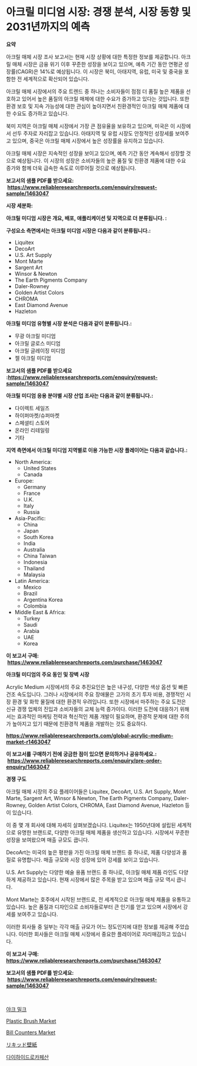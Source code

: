 <p><h1>아크릴 미디엄 시장: 경쟁 분석, 시장 동향 및 2031년까지의 예측</h1></p><p><strong>요약</strong></p>
<p><p>아크릴 매체 시장 조사 보고서는 현재 시장 상황에 대한 특정한 정보를 제공합니다. 아크릴 매체 시장은 금융 위기 이후 꾸준한 성장을 보이고 있으며, 예측 기간 동안 연평균 성장률(CAGR)은 14%로 예상됩니다. 이 시장은 북미, 아태지역, 유럽, 미국 및 중국을 포함한 전 세계적으로 확산되어 있습니다.</p><p>아크릴 매체 시장에서의 주요 트렌드 중 하나는 소비자들이 점점 더 품질 높은 제품을 선호하고 있어서 높은 품질의 아크릴 매체에 대한 수요가 증가하고 있다는 것입니다. 또한 환경 보호 및 지속 가능성에 대한 관심이 높아지면서 친환경적인 아크릴 매체 제품에 대한 수요도 증가하고 있습니다.</p><p>북미 지역은 아크릴 매체 시장에서 가장 큰 점유율을 보유하고 있으며, 미국은 이 시장에서 선두 주자로 자리잡고 있습니다. 아태지역 및 유럽 시장도 안정적인 성장세를 보여주고 있으며, 중국은 아크릴 매체 시장에서 높은 성장률을 유지하고 있습니다.</p><p>아크릴 매체 시장은 지속적인 성장을 보이고 있으며, 예측 기간 동안 계속해서 성장할 것으로 예상됩니다. 이 시장의 성장은 소비자들의 높은 품질 및 친환경 제품에 대한 수요 증가와 함께 더욱 급속한 속도로 이루어질 것으로 예상됩니다.</p></p>
<p><strong>보고서의 샘플 PDF를 받으세요: &nbsp;<a href="https://www.reliableresearchreports.com/enquiry/request-sample/1463047">https://www.reliableresearchreports.com/enquiry/request-sample/1463047</a></strong></p>
<p><strong>시장 세분화:</strong></p>
<p><strong> 아크릴 미디엄 시장은 개요, 배포, 애플리케이션 및 지역으로 더 분류됩니다. :</strong></p>
<p><strong>구성요소 측면에서는 아크릴 미디엄 시장은 다음과 같이 분류됩니다.:</strong></p>
<p><ul><li>Liquitex</li><li>DecoArt</li><li>U.S. Art Supply</li><li>Mont Marte</li><li>Sargent Art</li><li>Winsor & Newton</li><li>The Earth Pigments Company</li><li>Daler-Rowney</li><li>Golden Artist Colors</li><li>CHROMA</li><li>East Diamond Avenue</li><li>Hazleton</li></ul></p>
<p><strong> 아크릴 미디엄 유형별 시장 분석은 다음과 같이 분류됩니다.:</strong></p>
<p><ul><li>무광 아크릴 미디엄</li><li>아크릴 글로스 미디엄</li><li>아크릴 글레이징 미디엄</li><li>젤 아크릴 미디엄</li></ul></p>
<p><strong>보고서의 샘플 PDF를 받으세요 :<a href="https://www.reliableresearchreports.com/enquiry/request-sample/1463047">https://www.reliableresearchreports.com/enquiry/request-sample/1463047</a></strong></p>
<p><strong> 아크릴 미디엄 응용 분야별 시장 산업 조사는 다음과 같이 분류됩니다.:</strong></p>
<p><ul><li>다이렉트 세일즈</li><li>하이퍼마켓/슈퍼마켓</li><li>스페셜티 스토어</li><li>온라인 리테일링</li><li>기타</li></ul></p>
<p><strong>지역 측면에서 아크릴 미디엄 지역별로 이용 가능한 시장 플레이어는 다음과 같습니다.:</strong></p>
<p><ul>
    <li>
        North America:
        <ul>
            <li>United States</li>
            <li>Canada</li>
        </ul>
    </li>
    <li>
        Europe:
        <ul>
            <li>Germany</li>
            <li>France</li>
            <li>U.K.</li>
            <li>Italy</li>
            <li>Russia</li>
        </ul>
    </li>
    <li>
        Asia-Pacific:
        <ul>
            <li>China</li>
            <li>Japan</li>
            <li>South Korea</li>
            <li>India</li>
            <li>Australia</li>
            <li>China Taiwan</li>
            <li>Indonesia</li>
            <li>Thailand</li>
            <li>Malaysia</li>
        </ul>
    </li>
    <li>
        Latin America:
        <ul>
            <li>Mexico</li>
            <li>Brazil</li>
            <li>Argentina Korea</li>
            <li>Colombia</li>
        </ul>
    </li>
    <li>
        Middle East & Africa:
        <ul>
            <li>Turkey</li>
            <li>Saudi</li>
            <li>Arabia</li>
            <li>UAE</li>
            <li>Korea</li>
        </ul>
    </li>
    </ul></p>
<p><strong>이 보고서 구매: &nbsp;<a href="https://www.reliableresearchreports.com/purchase/1463047">https://www.reliableresearchreports.com/purchase/1463047</a></strong></p>
<p><strong>아크릴 미디엄의 주요 동인 및 장벽 시장</strong></p>
<p><p>Acrylic Medium 시장에서의 주요 추진요인은 높은 내구성, 다양한 색상 옵션 및 빠른 건조 속도입니다. 그러나 시장에서의 주요 장애물은 고가의 초기 투자 비용, 경쟁적인 시장 환경 및 화학 물질에 대한 환경적 우려입니다. 또한 시장에서 마주하는 주요 도전은 신규 경쟁 업체의 진입과 소비자들의 교체 능력 증가이다. 이러한 도전에 대응하기 위해서는 효과적인 마케팅 전략과 혁신적인 제품 개발이 필요하며, 환경적 문제에 대한 주의가 높아지고 있기 때문에 친환경적 제품을 개발하는 것도 중요하다.</p></p>
<p><strong><a href="https://www.reliableresearchreports.com/global-acrylic-medium-market-r1463047">https://www.reliableresearchreports.com/global-acrylic-medium-market-r1463047</a></strong></p>
<p><strong>이 보고서를 구매하기 전에 궁금한 점이 있으면 문의하거나 공유하세요.: &nbsp;<a href="https://www.reliableresearchreports.com/enquiry/pre-order-enquiry/1463047">https://www.reliableresearchreports.com/enquiry/pre-order-enquiry/1463047</a></strong></p>
<p><strong>경쟁 구도</strong></p>
<p><p>아크릴 매체 시장의 주요 플레이어들은 Liquitex, DecoArt, U.S. Art Supply, Mont Marte, Sargent Art, Winsor & Newton, The Earth Pigments Company, Daler-Rowney, Golden Artist Colors, CHROMA, East Diamond Avenue, Hazleton 등이 있습니다.</p><p>이 중 몇 개 회사에 대해 자세히 살펴보겠습니다. Liquitex는 1950년대에 설립된 세계적으로 유명한 브랜드로, 다양한 아크릴 매체 제품을 생산하고 있습니다. 시장에서 꾸준한 성장을 보여왔으며 매출 규모도 큽니다.</p><p>DecoArt는 미국의 높은 평판을 가진 아크릴 매체 브랜드 중 하나로, 제품 다양성과 품질로 유명합니다. 매출 규모와 시장 성장에 있어 강세를 보이고 있습니다.</p><p>U.S. Art Supply는 다양한 예술 용품 브랜드 중 하나로, 아크릴 매체 제품 라인도 다양하게 제공하고 있습니다. 현재 시장에서 많은 주목을 받고 있으며 매출 규모 역시 큽니다.</p><p>Mont Marte는 호주에서 시작된 브랜드로, 전 세계적으로 아크릴 매체 제품을 유통하고 있습니다. 높은 품질과 디자인으로 소비자들로부터 큰 인기를 얻고 있으며 시장에서 강세를 보여주고 있습니다.</p><p>이러한 회사들 중 일부는 각각 매출 규모가 어느 정도인지에 대한 정보를 제공해 주었습니다. 이러한 회사들은 아크릴 매체 시장에서 중요한 플레이어로 자리매김하고 있습니다.</p></p>
<p><strong>이 보고서 구매: &nbsp; <a href="https://www.reliableresearchreports.com/purchase/1463047">https://www.reliableresearchreports.com/purchase/1463047</a></strong></p>
<p><strong>보고서의 샘플 PDF를 받으세요: &nbsp;<a href="https://www.reliableresearchreports.com/enquiry/request-sample/1463047">https://www.reliableresearchreports.com/enquiry/request-sample/1463047</a></strong><strong></strong></p>
<p>&nbsp;</p>
<p><p><a href="https://medium.com/@heisenberg6587768/%EC%97%BC%EC%86%8C-%EC%A0%96%EC%9D%80-%EC%8B%9C%EC%9E%A5-%EB%8F%99%ED%96%A5-%EC%84%B1%EC%9E%A5-2024-%EB%85%84%EB%B6%80%ED%84%B0-2031-%EB%85%84%EA%B9%8C%EC%A7%80-%EC%98%88%EC%B8%A1%EB%90%9C-%EA%B2%83%EC%9E%85%EB%8B%88%EB%8B%A4-024d0f9f1169">야크 밀크</a></p><p><a href="https://medium.com/@rasaunharrison/plastic-brush-market-insight-market-trends-growth-forecasted-from-2024-to-2031-5047a26fd7b6">Plastic Brush Market</a></p><p><a href="https://github.com/RickHolmes3/Market-Research-Report-List-4/blob/main/bill-counters-market.md">Bill Counters Market</a></p><p><a href="https://medium.com/@kingmsvie/%E6%B6%B2%E4%BD%93%E5%A3%81%E7%B4%99%E5%B8%82%E5%A0%B4%E8%AA%BF%E6%9F%BB%E3%83%AC%E3%83%9D%E3%83%BC%E3%83%88-%E3%81%9D%E3%81%AE%E6%AD%B4%E5%8F%B2%E3%81%A82031%E5%B9%B4%E3%81%BE%E3%81%A7%E3%81%AE%E4%BA%88%E6%B8%AC-374764b06c89">リキッド壁紙</a></p><p><a href="https://medium.com/@tonyolfson67562023/%EB%94%94%ED%95%98%EC%9D%B4%EB%93%9C%EB%A1%9C%EC%B9%B4%ED%8E%98%EC%9D%B5-%EC%82%B0-%EC%8B%9C%EC%9E%A5-%EC%8B%9C%EC%9E%A5-cagr-%EC%8B%9C%EC%9E%A5-%ED%8A%B8%EB%A0%8C%EB%93%9C-%EB%B0%8F-%EC%84%B1%EC%9E%A5-%EC%A0%84%EB%9E%B5%EC%97%90-%EB%8C%80%ED%95%9C-%ED%86%B5%EC%B0%B0%EB%A0%A5-124a95d1f2eb">다이하이드로카페산</a></p></p>